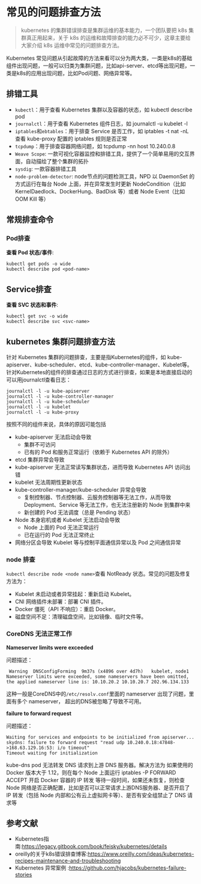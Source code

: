 # 常见的问题排查方法

> kubernetes 的集群错误排查是集群运维的基本能力，一个团队要把 k8s 集群真正用起来，关于 k8s 的运维和故障排查的能力必不可少，这章主要给大家介绍 k8s 运维中常见的问题排查方法。

Kubernetes 常见问题从引起故障的方法来看可以分为两大类，一类是k8s的基础组件出现问题，一般可以归类为集群问题，比如api-server、etcd等出现问题，一类是k8s的应用出现问题，比如Pod问题、网络异常等。

## 排错工具

- `kubectl`：用于查看 Kubernetes 集群以及容器的状态，如 kubectl describe pod <pod-name>
- `journalctl`：用于查看 Kubernetes 组件日志，如 journalctl -u kubelet -l
- `iptables`和`ebtables`：用于排查 Service 是否工作，如 iptables -t nat -nL 查看 kube-proxy 配置的 iptables 规则是否正常
- `tcpdump`：用于排查容器网络问题，如 tcpdump -nn host 10.240.0.8
- `Weave Scope`: 一款可视化容器监控和排错工具，提供了一个简单易用的交互界面，自动描绘了整个集群的拓扑
- `sysdig`: 一款容器排错工具
- `node-problem-detector`: node节点的问题检测工具，NPD 以 DaemonSet 的方式运行在每台 Node 上面，并在异常发生时更新 NodeCondition（比如 KernelDaedlock、DockerHung、BadDisk 等）或者 Node Event（比如 OOM Kill 等）


## 常规排查命令

### Pod排查

**查看 Pod 状态/事件**:
```
kubectl get pods -o wide
kubectl describe pod <pod-name>
```

## Service排查

**查看 SVC 状态和事件**:
```
kubectl get svc -o wide
kubectl describe svc <svc-name>
```


## kubernetes 集群问题排查方法

针对 Kubernetes 集群的问题排查，主要是指Kubernetes的组件，如 kube-apiserver、kube-scheduler、etcd、kube-controller-manager、Kubelet等。
针对Kubernetes的组件的排查通过日志的方式进行排查，如果是本地直接启动的可以用journalctl查看日志：
```
journalctl -l -u kube-apiserver
journalctl -l -u kube-controller-manager
journalctl -l -u kube-scheduler
journalctl -l -u kubelet
journalctl -l -u kube-proxy
```

按照不同的组件来说，具体的原因可能包括
- kube-apiserver 无法启动会导致
  - 集群不可访问
  - 已有的 Pod 和服务正常运行（依赖于 Kubernetes API 的除外）
- etcd 集群异常会导致
- kube-apiserver 无法正常读写集群状态，进而导致 Kubernetes API 访问出错
- kubelet 无法周期性更新状态
- kube-controller-manager/kube-scheduler 异常会导致
  - 复制控制器、节点控制器、云服务控制器等无法工作，从而导致 Deployment、Service 等无法工作，也无法注册新的 Node 到集群中来
  - 新创建的 Pod 无法调度（总是 Pending 状态）
- Node 本身宕机或者 Kubelet 无法启动会导致
  - Node 上面的 Pod 无法正常运行
  - 已在运行的 Pod 无法正常终止
- 网络分区会导致 Kubelet 等与控制平面通信异常以及 Pod 之间通信异常

### node 排查

`kubectl describe node <node name>`查看 NotReady 状态。常见的问题及修复方法为：
- Kubelet 未启动或者异常挂起：重新启动 Kubelet。
- CNI 网络插件未部署：部署 CNI 插件。
- Docker 僵死（API 不响应）：重启 Docker。
- 磁盘空间不足：清理磁盘空间，比如镜像、临时文件等。

### CoreDNS 无法正常工作

**Nameserver limits were exceeded**

问题描述：
```
 Warning  DNSConfigForming  9m37s (x4896 over 4d7h)   kubelet, node1  Nameserver limits were exceeded, some nameservers have been omitted, the applied nameserver line is: 10.10.20.2 10.10.20.7 202.96.134.133
```
这种一般是CoreDNS中的`/etc/resolv.conf`里面的 nameserver 出现了问题，里面有多个 nameserver， 超出的DNS被忽略了导致不可用。


**failure to forward request**

问题描述：
```
Waiting for services and endpoints to be initialized from apiserver...
skydns: failure to forward request "read udp 10.240.0.18:47848->168.63.129.16:53: i/o timeout"
Timeout waiting for initialization
```
kube-dns pod 无法转发 DNS 请求到上游 DNS 服务器。解决方法为
如果使用的 Docker 版本大于 1.12，则在每个 Node 上面运行 iptables -P FORWARD ACCEPT 开启 Docker 容器的 IP 转发
等待一段时间，如果还未恢复，则检查 Node 网络是否正确配置，比如是否可以正常请求上游DNS服务器、是否开启了 IP 转发（包括 Node 内部和公有云上虚拟网卡等）、是否有安全组禁止了 DNS 请求等


## 参考文献

- Kubernetes指南:https://legacy.gitbook.com/book/feisky/kubernetes/details
- oreilly的关于k8s错误排查博客:https://www.oreilly.com/ideas/kubernetes-recipes-maintenance-and-troubleshooting
- Kubernetes 异常案例 :https://github.com/hjacobs/kubernetes-failure-stories